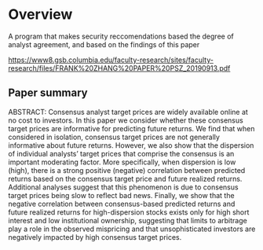 # Overview

A program that makes security reccomendations based the degree of analyst agreement, and based on the findings of this paper

https://www8.gsb.columbia.edu/faculty-research/sites/faculty-research/files/FRANK%20ZHANG%20PAPER%20PSZ_20190913.pdf

## Paper summary
ABSTRACT: Consensus analyst target prices are widely available online at no cost to investors. In this paper we consider whether these consensus target prices are informative for predicting future returns. We find that when considered in isolation, consensus target prices are not generally informative about future returns. However, we also show that the dispersion of individual analysts’ target prices that comprise the consensus is an important moderating factor. More specifically, when dispersion is low (high), there is a strong positive (negative) correlation between predicted returns based on the consensus target price and future realized returns. Additional analyses suggest that this phenomenon is due to consensus target prices being slow to reflect bad news. Finally, we show that the negative correlation between consensus-based predicted returns and future realized returns for high-dispersion stocks exists only for high short interest and low institutional ownership, suggesting that limits to arbitrage play a role in the observed mispricing and that unsophisticated investors are negatively impacted by high consensus target prices.
